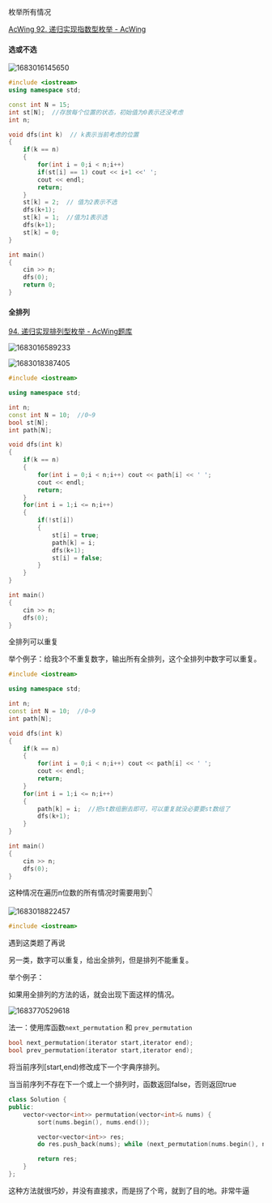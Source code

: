 枚举所有情况

[AcWing 92. 递归实现指数型枚举 - AcWing](https://www.acwing.com/activity/content/problem/content/1545/)

#### 选或不选

![1683016145650](枚举所有情况.assets/1683016145650.png)



```cpp
#include <iostream>
using namespace std;

const int N = 15;
int st[N];  //存放每个位置的状态，初始值为0表示还没考虑
int n;

void dfs(int k)  // k表示当前考虑的位置
{
    if(k == n)
    {
        for(int i = 0;i < n;i++)
        if(st[i] == 1) cout << i+1 <<' ';
        cout << endl;
        return;
    }
    st[k] = 2;  // 值为2表示不选
    dfs(k+1);
    st[k] = 1;  //值为1表示选
    dfs(k+1);
    st[k] = 0;
}

int main()
{
    cin >> n;
    dfs(0);
    return 0;
}
```



#### 全排列

[94. 递归实现排列型枚举 - AcWing题库](https://www.acwing.com/problem/content/96/)

![1683016589233](枚举所有情况.assets/1683016589233.png)

![1683018387405](枚举所有情况.assets/1683018387405.png)

```cpp
#include <iostream>

using namespace std;

int n;
const int N = 10;  //0~9
bool st[N]; 
int path[N];

void dfs(int k)
{
    if(k == n)
    {
        for(int i = 0;i < n;i++) cout << path[i] << ' ';
        cout << endl;
        return;
    }
    for(int i = 1;i <= n;i++)
    {
        if(!st[i])
        {
            st[i] = true;
            path[k] = i;
            dfs(k+1);
            st[i] = false;
        }
    }
}

int main()
{
    cin >> n;
    dfs(0);
}
```



全排列可以重复

举个例子：给我3个不重复数字，输出所有全排列，这个全排列中数字可以重复。

```cpp
#include <iostream>

using namespace std;

int n;
const int N = 10;  //0~9
int path[N];

void dfs(int k)
{
    if(k == n)
    {
        for(int i = 0;i < n;i++) cout << path[i] << ' ';
        cout << endl;
        return;
    }
    for(int i = 1;i <= n;i++)
    {
        path[k] = i;  //把st数组删去即可，可以重复就没必要要st数组了
        dfs(k+1);
    }
}

int main()
{
    cin >> n;
    dfs(0);
}
```

这种情况在遍历n位数的所有情况时需要用到👇

![1683018822457](枚举所有情况.assets/1683018822457.png)

```cpp
#include <iostream>
```

遇到这类题了再说



另一类，数字可以重复，给出全排列，但是排列不能重复。

举个例子：

如果用全排列的方法的话，就会出现下面这样的情况。

![1683770529618](枚举所有情况.assets/1683770529618.png)

法一：使用库函数`next_permutation` 和 `prev_permutation`

```cpp
bool next_permutation(iterator start,iterator end);
bool prev_permutation(iterator start,iterator end);
```

将当前序列[start,end)修改成下一个字典序排列。

当当前序列不存在下一个或上一个排列时，函数返回false，否则返回true



```cpp
class Solution {
public:
    vector<vector<int>> permutation(vector<int>& nums) {
        sort(nums.begin(), nums.end());

        vector<vector<int>> res;
        do res.push_back(nums); while (next_permutation(nums.begin(), nums.end()));

        return res;
    }
};
```



这种方法就很巧妙，并没有直接求，而是拐了个弯，就到了目的地。非常牛逼